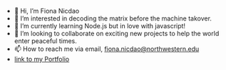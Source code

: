 - 👋 Hi, I’m Fiona Nicdao
- 👀 I’m interested in decoding the matrix before the machine takover.
- 🌱 I’m currently learning Node.js but in love with javascript!
- 💞️ I’m looking to collaborate on exciting new projects to help the world enter peaceful times. 
- 📫 How to reach me via email, fiona.nicdao@northwestern.edu
- [link to my Portfolio](https://fiona1nicdao.github.io/Homework_02/)
<!---
fiona1nicdao/fiona1nicdao is a ✨ special ✨ repository because its `README.md` (this file) appears on your GitHub profile.
You can click the Preview link to take a look at your changes.
--->
